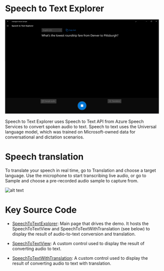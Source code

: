 # Speech to Text Explorer

![alt text](https://github.com/Microsoft/Cognitive-Samples-IntelligentKiosk/blob/master/Documentation/SpeachToTextExplorer.jpg "Speech to Text Explorer")

Speech to Text Explorer uses Speech to Text API from Azure Speech Services to convert spoken audio to text. Speech to text uses the Universal language model, which was trained on Microsoft-owned data for conversational and dictation scenarios.

# Speech translation

To translate your speech in real time, go to Translation and choose a target language. Use the microphone to start transcribing live audio, or go to Sample and choose a pre-recorded audio sample to capture from.

![alt text](https://github.com/Microsoft/Cognitive-Samples-IntelligentKiosk/blob/master/Documentation/SpeachToTextWithTranslationExplorer.png "Speech translation")

# Key Source Code

* [SpeechToTextExplorer](../Kiosk/Views/SpeechToText/SpeechToTextExplorer.xaml.cs): Main page that drives the demo. It hosts the SpeechToTextView and SpeechToTextWithTranslation (see below) to display the result of audio-to-text conversion and translation.

* [SpeechToTextView](../Kiosk/Views/SpeechToText/SpeechToTextView.xaml.cs): A custom control used to display the result of converting audio to text.

* [SpeechToTextWithTranslation](../Kiosk/Views/SpeechToText/SpeechToTextWithTranslation.xaml.cs): A custom control used to display the result of converting audio to text with translation.
